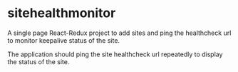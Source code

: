 # sitehealthmonitor

A single page React-Redux project to add sites and ping the healthcheck url to monitor keepalive status of the site.

The application should ping the site healthcheck url repeatedly to display the status of the site.